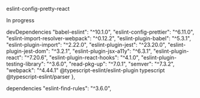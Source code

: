 eslint-config-pretty-react

In progress

devDependencies
"babel-eslint": "^10.1.0",
"eslint-config-prettier": "^6.11.0",
"eslint-import-resolver-webpack": "^0.12.2",
"eslint-plugin-babel": "^5.3.1",
"eslint-plugin-import": "^2.22.0",
"eslint-plugin-jest": "^23.20.0",
"eslint-plugin-jest-dom": "^3.2.1",
"eslint-plugin-jsx-a11y": "^6.3.1",
"eslint-plugin-react": "^7.20.6",
"eslint-plugin-react-hooks": "^4.1.0",
"eslint-plugin-testing-library": "^3.6.0",
"read-pkg-up": "^7.0.1",
"semver": "^7.3.2",
"webpack": "^4.44.1"
@typescript-eslint/eslint-plugin
typescript
@typescript-eslint/parser
},

dependencies
"eslint-find-rules": "^3.6.0",
